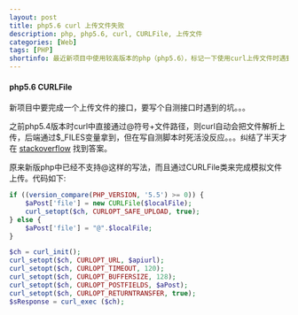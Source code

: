 ```yaml
---
layout: post
title: php5.6 curl 上传文件失败
description: php, php5.6, curl, CURLFile, 上传文件
categories: [Web]
tags: [PHP]
shortinfo: 最近新项目中使用较高版本的php（php5.6），标记一下使用curl上传文件时遇到的坑
---
```


#### php5.6 CURLFile

新项目中要完成一个上传文件的接口，要写个自测接口时遇到的坑。。。

之前php5.4版本时curl中直接通过@符号+文件路径，则curl自动会把文件解析上传，后端通过$_FILES变量拿到，但在写自测脚本时死活没反应。。。纠结了半天才在 [stackoverflow](http://stackoverflow.com/questions/25934128/curl-file-uploads-not-working-anymore-after-upgrade-from-php-5-5-to-5-6) 找到答案。

原来新版php中已经不支持@这样的写法，而且通过CURLFile类来完成模拟文件上传。代码如下:

```php
if ((version_compare(PHP_VERSION, '5.5') >= 0)) {
    $aPost['file'] = new CURLFile($localFile);
    curl_setopt($ch, CURLOPT_SAFE_UPLOAD, true);
} else {
    $aPost['file'] = "@".$localFile;
}

$ch = curl_init();
curl_setopt($ch, CURLOPT_URL, $apiurl);
curl_setopt($ch, CURLOPT_TIMEOUT, 120);
curl_setopt($ch, CURLOPT_BUFFERSIZE, 128);
curl_setopt($ch, CURLOPT_POSTFIELDS, $aPost);
curl_setopt($ch, CURLOPT_RETURNTRANSFER, true);
$sResponse = curl_exec ($ch);
```